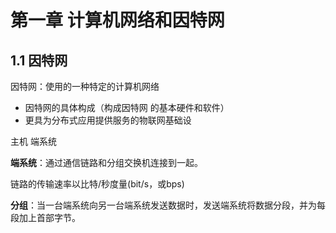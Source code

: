 

# 第一章 计算机网络和因特网

## 1.1 因特网

因特网：使用的一种特定的计算机网络

* 因特网的具体构成（构成因特网 的基本硬件和软件）
* 更具为分布式应用提供服务的物联网基础设

主机 端系统

**端系统**：通过通信链路和分组交换机连接到一起。

链路的传输速率以比特/秒度量(bit/s，或bps)

**分组**：当一台端系统向另一台端系统发送数据时，发送端系统将数据分段，并为每段加上首部字节。

